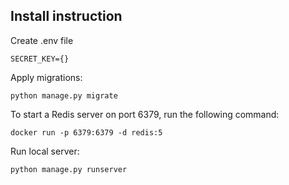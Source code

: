 ## Install instruction

Create .env file

`SECRET_KEY={}`

Apply migrations:

`python manage.py migrate`

To start a Redis server on port 6379, run the following command:

`docker run -p 6379:6379 -d redis:5`

Run local server:

`python manage.py runserver`
